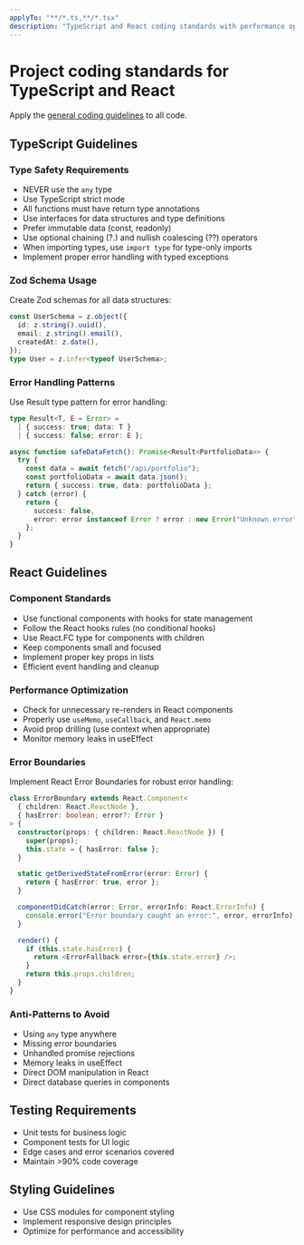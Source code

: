 ```yaml
---
applyTo: "**/*.ts,**/*.tsx"
description: "TypeScript and React coding standards with performance optimization, accessibility, and testing requirements"
---
```


# Project coding standards for TypeScript and React

Apply the [general coding guidelines](../general.instructions.md) to all code.

## TypeScript Guidelines

### Type Safety Requirements

- NEVER use the `any` type
- Use TypeScript strict mode
- All functions must have return type annotations
- Use interfaces for data structures and type definitions
- Prefer immutable data (const, readonly)
- Use optional chaining (?.) and nullish coalescing (??) operators
- When importing types, use `import type` for type-only imports
- Implement proper error handling with typed exceptions

### Zod Schema Usage

Create Zod schemas for all data structures:

```typescript
const UserSchema = z.object({
  id: z.string().uuid(),
  email: z.string().email(),
  createdAt: z.date(),
});
type User = z.infer<typeof UserSchema>;
```

### Error Handling Patterns

Use Result type pattern for error handling:

```typescript
type Result<T, E = Error> =
  | { success: true; data: T }
  | { success: false; error: E };

async function safeDataFetch(): Promise<Result<PortfolioData>> {
  try {
    const data = await fetch("/api/portfolio");
    const portfolioData = await data.json();
    return { success: true, data: portfolioData };
  } catch (error) {
    return {
      success: false,
      error: error instanceof Error ? error : new Error("Unknown error"),
    };
  }
}
```

## React Guidelines

### Component Standards

- Use functional components with hooks for state management
- Follow the React hooks rules (no conditional hooks)
- Use React.FC type for components with children
- Keep components small and focused
- Implement proper key props in lists
- Efficient event handling and cleanup

### Performance Optimization

- Check for unnecessary re-renders in React components
- Properly use `useMemo`, `useCallback`, and `React.memo`
- Avoid prop drilling (use context when appropriate)
- Monitor memory leaks in useEffect

### Error Boundaries

Implement React Error Boundaries for robust error handling:

```typescript
class ErrorBoundary extends React.Component<
  { children: React.ReactNode },
  { hasError: boolean; error?: Error }
> {
  constructor(props: { children: React.ReactNode }) {
    super(props);
    this.state = { hasError: false };
  }

  static getDerivedStateFromError(error: Error) {
    return { hasError: true, error };
  }

  componentDidCatch(error: Error, errorInfo: React.ErrorInfo) {
    console.error("Error boundary caught an error:", error, errorInfo);
  }

  render() {
    if (this.state.hasError) {
      return <ErrorFallback error={this.state.error} />;
    }
    return this.props.children;
  }
}
```

### Anti-Patterns to Avoid

- Using `any` type anywhere
- Missing error boundaries
- Unhandled promise rejections
- Memory leaks in useEffect
- Direct DOM manipulation in React
- Direct database queries in components

## Testing Requirements

- Unit tests for business logic
- Component tests for UI logic
- Edge cases and error scenarios covered
- Maintain >90% code coverage

## Styling Guidelines

- Use CSS modules for component styling
- Implement responsive design principles
- Optimize for performance and accessibility

